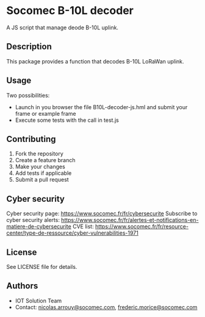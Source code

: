 # Socomec B-10L decoder

A JS script that manage deode B-10L uplink.

## Description

This package provides a function that decodes B-10L LoRaWan uplink.

## Usage

Two possibilities:
 - Launch in you browser the file B10L-decoder-js.hml and submit your frame or example frame
 - Execute some tests with the call in test.js

## Contributing

1. Fork the repository
2. Create a feature branch
3. Make your changes
4. Add tests if applicable
5. Submit a pull request

## Cyber security

Cyber security page: https://www.socomec.fr/fr/cybersecurite
Subscribe to cyber security alerts: https://www.socomec.fr/fr/alertes-et-notifications-en-matiere-de-cybersecurite
CVE list: https://www.socomec.fr/fr/resource-center/type-de-ressource/cyber-vulnerabilities-1971

## License

See LICENSE file for details.

## Authors

- IOT Solution Team
- Contact: nicolas.arrouy@socomec.com, frederic.morice@socomec.com

